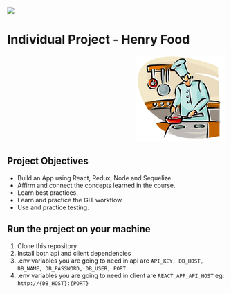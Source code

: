 <p align='left'>
    <img src='https://static.wixstatic.com/media/85087f_0d84cbeaeb824fca8f7ff18d7c9eaafd~mv2.png/v1/fill/w_160,h_30,al_c,q_85,usm_0.66_1.00_0.01/Logo_completo_Color_1PNG.webp' </img>
</p>

# Individual Project - Henry Food

<p align="right">
  <img height="200" src="./cooking.png" />
</p>

## Project Objectives

- Build an App using React, Redux, Node and Sequelize.
- Affirm and connect the concepts learned in the course.
- Learn best practices.
- Learn and practice the GIT workflow.
- Use and practice testing.

## Run the project on your machine
1. Clone this repository
2. Install both api and client dependencies
3. .env variables you are going to need in api are ``API_KEY, DB_HOST, DB_NAME, DB_PASSWORD, DB_USER, PORT``
4. .env variables you are going to need in client are ``REACT_APP_API_HOST`` eg: ``http://{DB_HOST}:{PORT}``